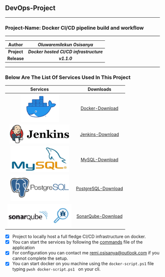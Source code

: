 ## DevOps-Project ##
--------------------

### Project-Name: Docker CI/CD pipeline build and workflow ###
--------------------------------------------------------------


| Author  |  *Oluwaremilekun Osisanya* |
|:-------:| :---------:|
| **Project** |  ***Docker hosted CI/CD infrastructure*** |
| **Release** |  ***v1.1.0*** | 

---------------------------------------------------------------

### Below Are The List Of Services Used In This Project ### 

|        Services                     | Downloads   |
| :---------------------------------: | :-------------: |
| ![Docker](./asset/docker-reimg.png) | [Docker-Download]("https://www.docker.com/products/docker-desktop/") |
| ![Jenkins](./asset/jenkins.png) | [Jenkins-Download]("https://www.jenkins.io") |
| ![MySQL](./asset/mysql.png) | [MySQL-Download]("https://dev.mysql.com/downloads/") |
| ![PostgreSQL](./asset/postgresSQL.png) | [PostgreSQL-Download]("https://www.postgresql.org/download/") |
| ![SonarQube](./asset/sonarqube.png) | [SonarQube-Download]("https://www.sonarsource.com/products/sonarqube/downloads/") |


- [X] Project to locally host a full fledge CI/CD infrastructure on docker.
- [x] You can start the services by following the [commands](./commands.md) file of the application
- [x] For configuration you can contact me <remi.osisanya@outlook.com> if you cannot complete the setup.
- [x] You can start docker on you machine using the `docker-script.ps1` file typing `pwsh docker-script.ps1 ` on your cli.
